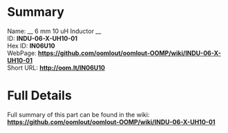 
Summary
=================
  
Name: __ 6 mm 10 uH Inductor __    
ID: __INDU-06-X-UH10-01__   
Hex ID: __IN06U10__   
WebPage: __https://github.com/oomlout/oomlout-OOMP/wiki/INDU-06-X-UH10-01__   
Short URL: __http://oom.lt/IN06U10__   

Full Details
==========================
Full summary of this part can be found in the wiki:   
__https://github.com/oomlout/oomlout-OOMP/wiki/INDU-06-X-UH10-01__    


